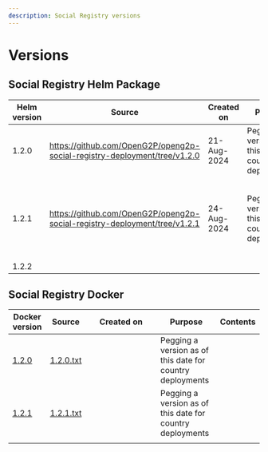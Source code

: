 ```yaml
---
description: Social Registry versions
---
```


# Versions

## Social Registry Helm Package

<table><thead><tr><th width="138">Helm version</th><th>Source</th><th width="116">Created on</th><th>Purpose</th><th>Contents</th></tr></thead><tbody><tr><td>1.2.0</td><td><a href="https://github.com/OpenG2P/openg2p-social-registry-deployment/tree/v1.2.0">https://github.com/OpenG2P/openg2p-social-registry-deployment/tree/v1.2.0</a></td><td>21-Aug-2024</td><td>Pegging a version as of this date for country deployments</td><td></td></tr><tr><td>1.2.1</td><td><a href="https://github.com/OpenG2P/openg2p-social-registry-deployment/tree/v1.2.1">https://github.com/OpenG2P/openg2p-social-registry-deployment/tree/v1.2.1</a></td><td>24-Aug-2024</td><td>Pegging a version as of this date for country deployments</td><td>Bug fixes in SR on branch 17.0-1.2.  No other change in Helm packaging</td></tr><tr><td>1.2.2</td><td></td><td></td><td></td><td></td></tr></tbody></table>

## Social Registry Docker

<table><thead><tr><th>Docker version</th><th>Source</th><th width="126">Created on</th><th>Purpose</th><th>Contents</th></tr></thead><tbody><tr><td><a href="https://hub.docker.com/layers/openg2p/openg2p-social-registry-odoo-package/1.2.0/images/sha256-707ff5cf9e3b365a6c751c84213e95dc190623238349dbdd196d0c9065b3112b?context=repo">1.2.0</a></td><td><a href="https://github.com/OpenG2P/openg2p-packaging/blob/main/packaging/packages/social-registry/1.2.0.txt">1.2.0.txt</a></td><td></td><td>Pegging a version as of this date for country deployments</td><td></td></tr><tr><td><a href="https://hub.docker.com/layers/openg2p/openg2p-social-registry-odoo-package/1.2.1/images/sha256-9e710d5cb6708f2dc660e38eeac55dea6a080215bf51f3f9d6d7e22c5f9acf9c?context=repo">1.2.1</a></td><td><a href="https://github.com/OpenG2P/openg2p-packaging/blob/main/packaging/packages/social-registry/1.2.1.txt">1.2.1.txt</a></td><td></td><td>Pegging a version as of this date for country deployments</td><td></td></tr><tr><td></td><td></td><td></td><td></td><td></td></tr></tbody></table>

